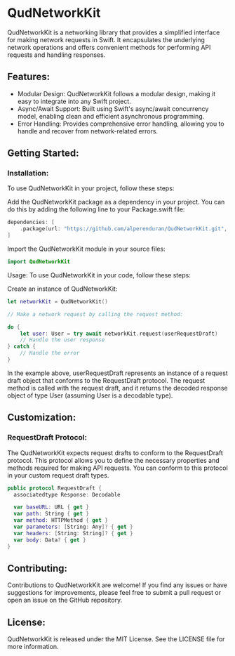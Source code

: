 # QudNetworkKit

QudNetworkKit is a networking library that provides a simplified interface for making network requests in Swift. It encapsulates the underlying network operations and offers convenient methods for performing API requests and handling responses.

## Features:
- Modular Design: QudNetworkKit follows a modular design, making it easy to integrate into any Swift project.
- Async/Await Support: Built using Swift's async/await concurrency model, enabling clean and efficient asynchronous programming.
- Error Handling: Provides comprehensive error handling, allowing you to handle and recover from network-related errors.

## Getting Started:

### Installation:
To use QudNetworkKit in your project, follow these steps:

Add the QudNetworkKit package as a dependency in your project. You can do this by adding the following line to your Package.swift file:

```swift
dependencies: [
    .package(url: "https://github.com/alperenduran/QudNetworkKit.git", from: "1.0.0")
]
```

Import the QudNetworkKit module in your source files:

```swift
import QudNetworkKit
```

Usage:
To use QudNetworkKit in your code, follow these steps:

Create an instance of QudNetworkKit:

```swift
let networkKit = QudNetworkKit()

// Make a network request by calling the request method:

do {
    let user: User = try await networkKit.request(userRequestDraft)
    // Handle the user response
} catch {
    // Handle the error
}
```

In the example above, userRequestDraft represents an instance of a request draft object that conforms to the RequestDraft protocol. The request method is called with the request draft, and it returns the decoded response object of type User (assuming User is a decodable type).

## Customization:

### RequestDraft Protocol:
The QudNetworkKit expects request drafts to conform to the RequestDraft protocol. This protocol allows you to define the necessary properties and methods required for making API requests. You can conform to this protocol in your custom request draft types.

```swift
public protocol RequestDraft {
  associatedtype Response: Decodable

  var baseURL: URL { get }
  var path: String { get }
  var method: HTTPMethod { get }
  var parameters: [String: Any]? { get }
  var headers: [String: String]? { get }
  var body: Data? { get }
}
```

## Contributing:

Contributions to QudNetworkKit are welcome! If you find any issues or have suggestions for improvements, please feel free to submit a pull request or open an issue on the GitHub repository.

## License:

QudNetworkKit is released under the MIT License. See the LICENSE file for more information.

